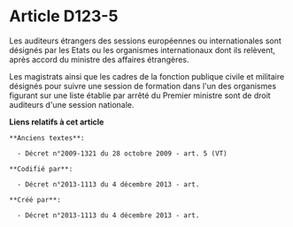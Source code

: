 # Article D123-5

Les auditeurs étrangers des sessions européennes ou internationales sont désignés par les Etats ou les organismes
internationaux dont ils relèvent, après accord du ministre des affaires étrangères.

Les magistrats ainsi que les cadres de la fonction publique civile et militaire désignés pour suivre une session de formation
dans l'un des organismes figurant sur une liste établie par arrêté du Premier ministre sont de droit auditeurs d'une session
nationale.

**Liens relatifs à cet article**

	**Anciens textes**:

	  - Décret n°2009-1321 du 28 octobre 2009 - art. 5 (VT)

	**Codifié par**:

	  - Décret n°2013-1113 du 4 décembre 2013 - art.

	**Créé par**:

	  - Décret n°2013-1113 du 4 décembre 2013 - art.
